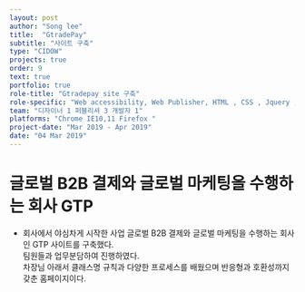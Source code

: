 ```yaml
---
layout: post
author: "Song lee"
title:  "GtradePay"
subtitle: "사이트 구축"
type: "CIDOW"
projects: true
order: 9
text: true
portfolio: true
role-title: "Gtradepay site 구축"
role-specific: "Web accessibility, Web Publisher, HTML , CSS , Jquery , Javascript "
team: "디자이너 1 퍼블리셔 3 개발자 1"
platforms: "Chrome IE10,11 Firefox "
project-date: "Mar 2019 - Apr 2019"
date: "04 Mar 2019"
---
```


# 글로벌 B2B 결제와 글로벌 마케팅을 수행하는 회사 GTP 

- 회사에서 야심차게 시작한 사업 글로벌 B2B 결제와 글로벌 마케팅을 수행하는 회사인 GTP 사이트를 구축했다.<br>
팀원들과 업무분담하여 진행하였다.<br>
차장님 아래서 클래스명 규칙과 다양한 프로세스를 배웠으며 반응형과 호환성까지 갖춘 홈페이지이다.<br>
